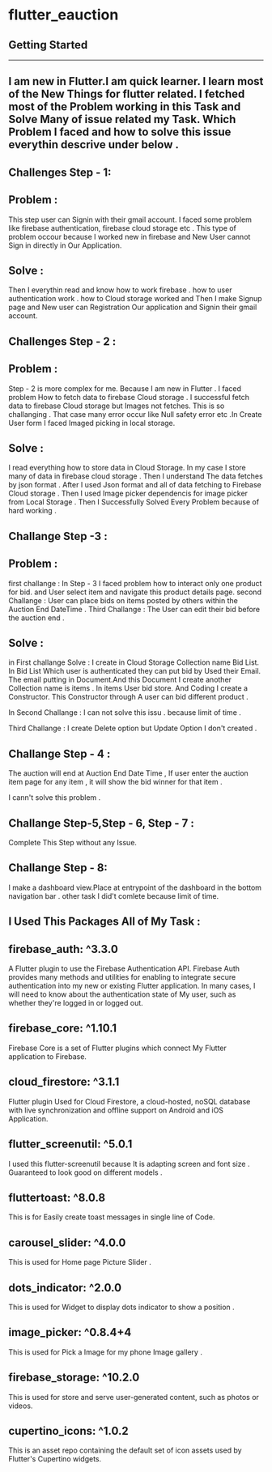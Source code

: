 # flutter_eauction

## Getting Started
---------------------------
I am new in Flutter.I am quick learner. I learn most of the New Things for flutter related. I fetched most of the Problem working in this Task and Solve Many of issue related my Task. Which Problem I faced and how to solve this issue everythin descrive under below . 
-----------------------------------------------------------------------------------------------------------------------

Challenges Step - 1: 
--------------------
Problem : 
----------
This step user can Signin with their gmail account. I faced some problem like firebase authentication, firebase cloud storage etc . This type of problem occour because  I worked new in firebase and New User cannot Sign in directly in Our Application. 

Solve :
---------
Then I everythin read and know how to work firebase . how to user authentication work . how to Cloud storage worked and 
Then I make Signup page and New user can Registration Our application and Signin their gmail account. 

Challenges Step - 2 : 
-----------------------
Problem : 
----------
Step - 2 is more complex for me. Because I am new in Flutter . I faced problem How to fetch data to firebase Cloud storage . I successful fetch data to firebase Cloud storage but Images not fetches. This is so challanging . That case many error occur like Null safety error etc .In Create User form I faced Imaged picking in local storage. 

Solve : 
---------
I read everything how to store data in Cloud Storage. In my case I store many of data in firebase cloud storage . Then I understand The data fetches by json format . After I used Json format and all of data fetching to Firebase Cloud storage . 
Then I used Image picker dependencis for image picker from Local Storage . Then I Successfully Solved Every Problem because of hard working . 

Challange Step -3 : 
------------------
Problem : 
--------
first challange  : In Step - 3 I faced problem how to interact only one product for bid. and User select item and navigate this 
				   product details page.
second Challange : User can place bids on items posted by others within the Auction End DateTime .
Third Challange  : The User can edit their bid before the auction end . 

Solve : 
-------
in First challange Solve : I create in Cloud Storage Collection name Bid List. In Bid List Which user is authenticated they can put bid by Used their Email. The email putting in Document.And this Document I create another Collection name is items . In items User bid store. And Coding I create a Constructor. This Constructor through A user can bid  different product . 

In Second Challange : I can not solve this issu . because limit of time . 

Third Challange : I create Delete option but Update Option I don't created . 

Challange Step - 4 : 
---------------------
The auction will end at Auction End Date Time , If user enter the auction item page for any item , it will show the bid winner for that item . 

I cann't solve this problem . 

Challange Step-5,Step - 6, Step - 7 : 
----------------------------------------
Complete This Step without any Issue. 

Challange Step - 8: 
-----------------------
I make a dashboard view.Place at entrypoint of the dashboard in the bottom navigation bar . 
other task I did't comlete because limit of time. 

I Used This Packages All of My Task :
------------------------------------------

firebase_auth: ^3.3.0
------------------------
A Flutter plugin to use the Firebase Authentication API.
Firebase Auth provides many methods and utilities for enabling  to integrate secure authentication into my new or existing Flutter application. In many cases, I will need to know about the authentication state of My user, such as whether they're logged in or logged out.

firebase_core: ^1.10.1
-------------------------
Firebase Core is a set of Flutter plugins which connect My Flutter application to Firebase.

cloud_firestore: ^3.1.1
-------------------------
Flutter plugin Used for Cloud Firestore, a cloud-hosted, noSQL database with live synchronization and offline support on Android and iOS Application. 

flutter_screenutil: ^5.0.1
---------------------------
I used this flutter-screenutil because It is adapting screen and font size . Guaranteed to look good on different models . 

fluttertoast: ^8.0.8
-----------------------
This is for Easily create toast messages in single line of Code. 

carousel_slider: ^4.0.0
-------------------------
This is used for Home page Picture Slider . 

dots_indicator: ^2.0.0 
-------------------------
This is used for Widget to display dots indicator to show a position . 

image_picker: ^0.8.4+4
----------------------
This is used for Pick a Image for my phone Image gallery . 

firebase_storage: ^10.2.0
----------------------------
This is used for store and serve user-generated content, such as photos or videos.

cupertino_icons: ^1.0.2
-------------------------
This is an asset repo containing the default set of icon assets used by Flutter's Cupertino widgets.
